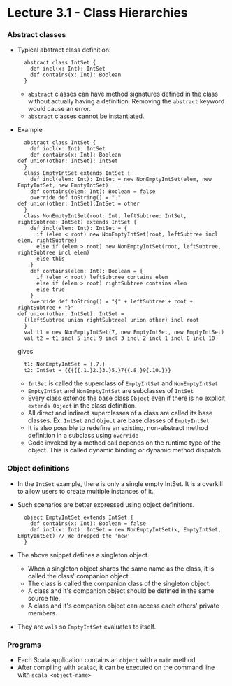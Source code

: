 # Lecture 3.1 - Class Hierarchies

### Abstract classes
+ Typical abstract class definition:

        abstract class IntSet {
          def incl(x: Int): IntSet
          def contains(x: Int): Boolean
        }

    * `abstract` classes can have method signatures defined in the class without actually having a definition. Removing the `abstract` keyword would cause an error.
    * `abstract` classes cannot be instantiated.

+ Example

        abstract class IntSet {
          def incl(x: Int): IntSet
          def contains(x: Int): Boolean
	  def union(other: IntSet): IntSet
        }
        class EmptyIntSet extends IntSet {
          def incl(elem: Int): IntSet = new NonEmptyIntSet(elem, new EmptyIntSet, new EmptyIntSet)
          def contains(elem: Int): Boolean = false
          override def toString() = "."
	  def union(other: IntSet):IntSet = other
        }
        class NonEmptyIntSet(root: Int, leftSubtree: IntSet, rightSubtree: IntSet) extends IntSet {
          def incl(elem: Int): IntSet = {
            if (elem < root) new NonEmptyIntSet(root, leftSubtree incl elem, rightSubtree)
            else if (elem > root) new NonEmptyIntSet(root, leftSubtree, rightSubtree incl elem)
            else this
          }
          def contains(elem: Int): Boolean = {
            if (elem < root) leftSubtree contains elem
            else if (elem > root) rightSubtree contains elem
            else true
          }
          override def toString() = "{" + leftSubtree + root + rightSubtree + "}"
	  def union(other: IntSet): IntSet = 
	    ((leftSubtree union rightSubtree) union other) incl root
        }
        val t1 = new NonEmptyIntSet(7, new EmptyIntSet, new EmptyIntSet)
        val t2 = t1 incl 5 incl 9 incl 3 incl 2 incl 1 incl 8 incl 10

  gives

        t1: NonEmptyIntSet = {.7.}
        t2: IntSet = {{{{{.1.}2.}3.}5.}7{{.8.}9{.10.}}}

    * `IntSet` is called the superclass of `EmptyIntSet` and `NonEmptyIntSet`
    * `EmptyIntSet` and `NonEmptyIntSet` are subclasses of `IntSet`
    * Every class extends the base class `Object` even if there is no explicit `extends Object` in the class definition.
    * All direct and indirect superclasses of a class are called its base classes. Ex: `IntSet` and `Object` are base classes of `EmptyIntSet`
    * It is also possible to redefine an existing, non-abstract method definition in a subclass using `override`
    * Code invoked by a method call depends on the runtime type of the object. This is called dynamic binding or dynamic method dispatch.

### Object definitions
+ In the `IntSet` example, there is only a single empty IntSet. It is a overkill to allow users to create multiple instances of it.
+ Such scenarios are better expressed using object definitions.

        object EmptyIntSet extends IntSet {
          def contains(x: Int): Boolean = false
          def incl(x: Int): IntSet = new NonEmptyIntSet(x, EmptyIntSet, EmptyIntSet) // We dropped the 'new'
        }

+ The above snippet defines a singleton object.
   * When a singleton object shares the same name as the class, it is called the class' companion object.
   * The class is called the companion class of the singleton object.
   * A class and it's companion object should be defined in the same source file.
   * A class and it's companion object can access each others' private members.
+ They are `val`s so `EmptyIntSet` evaluates to itself.

### Programs
+ Each Scala application contains an `object` with a `main` method.
+ After compiling with `scalac`, it can be executed on the command line with `scala <object-name>`
